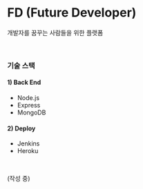 # FD (Future Developer)

개발자를 꿈꾸는 사람들을 위한 플랫폼

<br />

### 기술 스택
#### 1) Back End
- Node.js
- Express
- MongoDB

#### 2) Deploy
- Jenkins
- Heroku

<br />

(작성 중)
